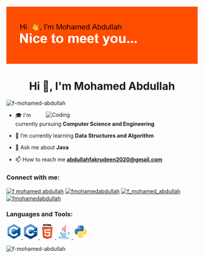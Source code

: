 [![MasterHead](https://github.com/F-Mohamed-Abdullah/F-Mohamed-Abdullah/blob/main/header.png)](https://www.linkedin.com/in/f-mohamed-abdullah-67877a243/)


<h1 align="center">Hi 👋, I'm Mohamed Abdullah</h1>
<p align="left"> <img src="https://komarev.com/ghpvc/?username=f-mohamed-abdullah&label=Profile%20views&color=0e75b6&style=flat" alt="f-mohamed-abdullah" /> </p>
<img align="right" alt="Coding" width="400" src="https://miro.medium.com/max/1400/1*IRFhWNqusUWbTsB1hQXhrQ.gif">

- 🎓 I'm currently pursuing <b>Computer Science and Engineering</b> 

- 🎯 I’m currently learning <b>Data Structures and Algorithm</b>

- 💬 Ask me about <b>Java</b>

- 📫 How to reach me **abdullahfakrudeen2020@gmail.com**

<h3 align="left">Connect with me:</h3>
<p align="left">
<a href="https://www.linkedin.com/in/f-mohamed-abdullah-67877a243/" target="blank"><img align="center" src="https://raw.githubusercontent.com/rahuldkjain/github-profile-readme-generator/master/src/images/icons/Social/linked-in-alt.svg" alt="f mohamed abdullah" height="30" width="40" /></a>
<a href="https://www.hackerrank.com/fmohamedabdullah" target="blank"><img align="center" src="https://raw.githubusercontent.com/rahuldkjain/github-profile-readme-generator/master/src/images/icons/Social/hackerrank.svg" alt="fmohamedabdullah" height="30" width="40" /></a>
<a href="https://www.leetcode.com/f_mohamed_abdullah" target="blank"><img align="center" src="https://raw.githubusercontent.com/rahuldkjain/github-profile-readme-generator/master/src/images/icons/Social/leet-code.svg" alt="f_mohamed_abdullah" height="30" width="40" /></a>
<a href="https://auth.geeksforgeeks.org/user/fmohamedabdullah" target="blank"><img align="center" src="https://raw.githubusercontent.com/rahuldkjain/github-profile-readme-generator/master/src/images/icons/Social/geeks-for-geeks.svg" alt="fmohamedabdullah" height="30" width="40" /></a>
</p>

<h3 align="left">Languages and Tools:</h3>
<p align="left"> <a href="https://www.cprogramming.com/" target="_blank" rel="noreferrer"> <img src="https://raw.githubusercontent.com/devicons/devicon/master/icons/c/c-original.svg" alt="c" width="40" height="40"/> </a> <a href="https://www.w3schools.com/cpp/" target="_blank" rel="noreferrer"> <img src="https://raw.githubusercontent.com/devicons/devicon/master/icons/cplusplus/cplusplus-original.svg" alt="cplusplus" width="40" height="40"/> </a> <a href="https://www.w3.org/html/" target="_blank" rel="noreferrer"> <img src="https://raw.githubusercontent.com/devicons/devicon/master/icons/html5/html5-original-wordmark.svg" alt="html5" width="40" height="40"/> </a> <a href="https://www.java.com" target="_blank" rel="noreferrer"> <img src="https://raw.githubusercontent.com/devicons/devicon/master/icons/java/java-original.svg" alt="java" width="40" height="40"/> </a> <a href="https://www.python.org" target="_blank" rel="noreferrer"> <img src="https://raw.githubusercontent.com/devicons/devicon/master/icons/python/python-original.svg" alt="python" width="40" height="40"/> </a> </p>




<p><img align="left" src="https://github-readme-stats.vercel.app/api/top-langs?username=F-Mohamed-Abdullah&show_icons=true&locale=en&layout=compact" alt="f-mohamed-abdullah" /></p>

